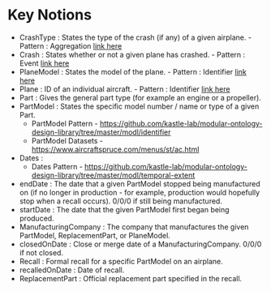 # Key Notions 

* CrashType : States the type of the crash (if any) of a given airplane. - Pattern : Aggregation [link here]( https://github.com/kastle-lab/modular-ontology-design-library/tree/master/modl/aggregation)
* Crash : States whether or not a given plane has crashed. - Pattern : Event [link here](https://github.com/kastle-lab/modular-ontology-design-library/tree/master/modl/event)
* PlaneModel : States the model of the plane. - Pattern : Identifier [link here](https://github.com/kastle-lab/modular-ontology-design-library/tree/master/modl/identifier)
* Plane : ID of an individual aircraft. - Pattern : Identifier [link here](https://github.com/kastle-lab/modular-ontology-design-library/tree/master/modl/identifier
)
* Part : Gives the general part type (for example an engine or a propeller).
* PartModel : States the specific model number / name or type of a given Part.
  * PartModel Pattern - https://github.com/kastle-lab/modular-ontology-design-library/tree/master/modl/identifier
  * PartModel Datasets - https://www.aircraftspruce.com/menus/st/ac.html 
* Dates : 
  * Dates Pattern - https://github.com/kastle-lab/modular-ontology-design-library/tree/master/modl/temporal-extent
* endDate : The date that a given PartModel stopped being manufactured on (if no longer in production - for example, production would hopefully stop when a recall occurs). 0/0/0 if still being manufactured.  
* startDate : The date that the given PartModel first began being produced. 
* ManufacturingCompany : The company that manufactures the given PartModel, ReplacementPart, or PlaneModel.
* closedOnDate : Close or merge date of a ManufacturingCompany. 0/0/0 if not closed.
* Recall : Formal recall for a specific PartModel on an airplane.
* recalledOnDate : Date of recall.
* ReplacementPart : Official replacement part specified in the recall.

